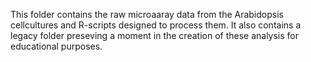This folder contains the raw microaaray data from the Arabidopsis cellcultures and R-scripts designed to process them.
It also contains a legacy folder preseving a moment in the creation of these analysis for educational purposes.
